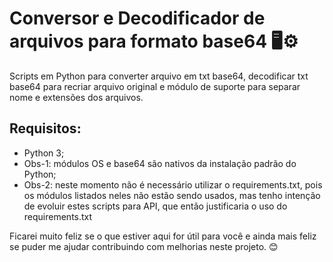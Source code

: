 # **Conversor e Decodificador de arquivos para formato base64** 🖥️⚙️

Scripts em Python para converter arquivo em txt base64, decodificar txt base64 para recriar arquivo original e módulo de suporte para separar nome e extensões dos arquivos.

## Requisitos:
- Python 3;
- Obs-1: módulos OS e base64 são nativos da instalação padrão do Python;
- Obs-2: neste momento não é necessário utilizar o requirements.txt, pois os módulos listados neles não estão sendo usados, mas tenho intenção de evoluir estes scripts para API, que então justificaria o uso do requirements.txt

Ficarei muito feliz se o que estiver aqui for útil para você e ainda mais feliz se puder me ajudar contribuindo com melhorias neste projeto. 😊